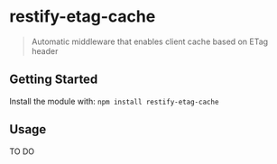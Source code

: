 # restify-etag-cache

> Automatic middleware that enables client cache based on ETag header

## Getting Started

Install the module with: `npm install restify-etag-cache`

## Usage

TO DO


